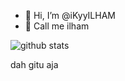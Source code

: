 - 👋 Hi, I’m @iKyyILHAM
- 👀 Call me ilham

![github stats](https://github-readme-stats.vercel.app/api?username=norahm4d&show_icons=true)

dah gitu aja
<!---
iKyyILHAM/iKyyILHAM is a ✨ special ✨ repository because its `README.md` (this file) appears on your GitHub profile.
You can click the Preview link to take a look at your changes.
--->
